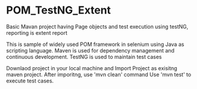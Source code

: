 # POM_TestNG_Extent
Basic Mavan project having Page objects and test execution using testNG, reporting is extent report

This is sample of widely used POM framework in selenium using Java as scripting language. Maven is used for dependency management and continuous development. TestNG is used to maintain test cases

Downlaod project in your local machine and Import Project as exisitng maven project.
After imporitng, use 'mvn clean' command
Use 'mvn test' to execute test cases.
